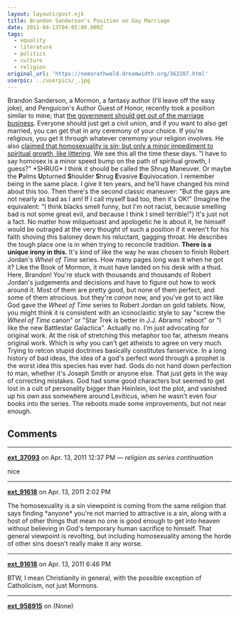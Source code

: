 ```yaml
---
layout: layouts/post.njk
title: Brandon Sanderson's Position on Gay Marriage
date: 2011-04-13T04:05:00.000Z
tags:
  - equality
  - literature
  - politics
  - culture
  - religion
original_url: 'https://nemorathwald.dreamwidth.org/362207.html'
userpic: ../userpics/_.jpg
---
```

Brandon Sanderson, a Mormon, a fantasy author (I'll leave off the easy joke), and Penguicon's Author Guest of Honor, recently took a position similar to mine; that [the government should get out of the marriage business](http://www.reddit.com/r/lgbt/comments/gafab/til_that_my_favorite_scififantasy_authors_hate_me/c1m5zb3). Everyone should just get a civil union, and if you want to also get married, you can get that in any ceremony of your choice. If you're religious, you get it through whatever ceremony your religion involves. He also [claimed that homosexuality is sin; but only a minor impediment to spiritual growth, like littering](http://www.reddit.com/r/lgbt/comments/gafab/til_that_my_favorite_scififantasy_authors_hate_me/c1m62eg). We see this all the time these days. "I have to say homosex is a minor speed bump on the path of spiritual growth, I guess?" \*SHRUG\* I think it should be called the Shrug Maneuver. Or maybe the **P**alms **U**pturned **S**houlder **S**hrug **E**vasive **E**quivocation. I remember being in the same place. I give it ten years, and he'll have changed his mind about this too. Then there's the second classic maneuver: "But the gays are not nearly as bad as I am! If I call myself bad too, then it's OK!" (Imagine the equivalent: "I think blacks smell funny, but I'm not racist, because smelling bad is not some great evil, and because I think I smell terrible!") It's just not a fact. No matter how milquetoast and apologetic he is about it, he himself would be outraged at the very thought of such a position if it weren't for his faith shoving this baloney down his reluctant, gagging throat. He describes the tough place one is in when trying to reconcile tradition. **There is a unique irony in this.** It's kind of like the way he was chosen to finish Robert Jordan's _Wheel of Time_ series. How many pages long was it when he got it? Like the Book of Mormon, it must have landed on his desk with a thud. Here, Brandon! You're stuck with thousands and thousands of Robert Jordan's judgements and decisions and have to figure out how to work around it. Most of them are pretty good, but none of them perfect, and some of them atrocious. but they're _canon_ now, and you've got to act like God gave the _Wheel of Time_ series to Robert Jordan on gold tablets. Now, you might think it is consistent with an iconoclastic style to say "screw the _Wheel of Time_ canon" or "Star Trek is better in J.J. Abrams' reboot" or "I like the new Battlestar Galactica". Actually no. I'm just advocating for original work. At the risk of stretching this metaphor too far, atheism means original work. Which is why you can't get atheists to agree on very much. Trying to retcon stupid doctrines basically constitutes fanservice. In a long history of bad ideas, the idea of a god's perfect word through a prophet is the worst idea this species has ever had. Gods do not hand down perfection to man, whether it's Joseph Smith or anyone else. That just gets in the way of correcting mistakes. God had some good characters but seemed to get lost in a cult of personality bigger than Heinlein, lost the plot, and vanished up his own ass somewhere around Leviticus, when he wasn't even four books into the series. The reboots made some improvements, but not near enough.

## Comments

---

**[ext_37093](https://www.dreamwidth.org/users/ext_37093)** on Apr. 13, 2011 12:37 PM — *religion as series continuation*

nice

---

**[ext_91618](https://www.dreamwidth.org/users/ext_91618)** on Apr. 13, 2011 2:02 PM

The homosexuality is a sin viewpoint is coming from the same religion that says finding \*anyone\* you're not married to attractive is a sin, along with a host of other things that mean no one is good enough to get into heaven without believing in God's temporary human sacrifice to himself. That general viewpoint is revolting, but including homosexuality among the horde of other sins doesn't really make it any worse.

---

**[ext_91618](https://www.dreamwidth.org/users/ext_91618)** on Apr. 13, 2011 6:46 PM

BTW, I mean Christianity in general, with the possible exception of Catholicism, not just Mormons.

---

**[ext_958915](https://www.dreamwidth.org/users/ext_958915)** on (None)

